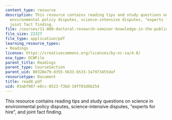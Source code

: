 ```yaml
---
content_type: resource
description: This resource contains reading tips and study questions on science in
  environmental policy disputes, science-intensive disputes, "experts for hire", and
  joint fact finding.
file: /courses/11-800-doctoral-research-seminar-knowledge-in-the-public-arena-spring-2007/03abf987e0cc8523f3bd19ff01d6b254_read8.pdf
file_size: 22327
file_type: application/pdf
learning_resource_types:
- Readings
license: https://creativecommons.org/licenses/by-nc-sa/4.0/
ocw_type: OCWFile
parent_title: Readings
parent_type: CourseSection
parent_uid: 80328e79-d355-5633-b533-3a7973455daf
resourcetype: Document
title: read8.pdf
uid: 03abf987-e0cc-8523-f3bd-19ff01d6b254
---
```

This resource contains reading tips and study questions on science in environmental policy disputes, science-intensive disputes, "experts for hire", and joint fact finding.